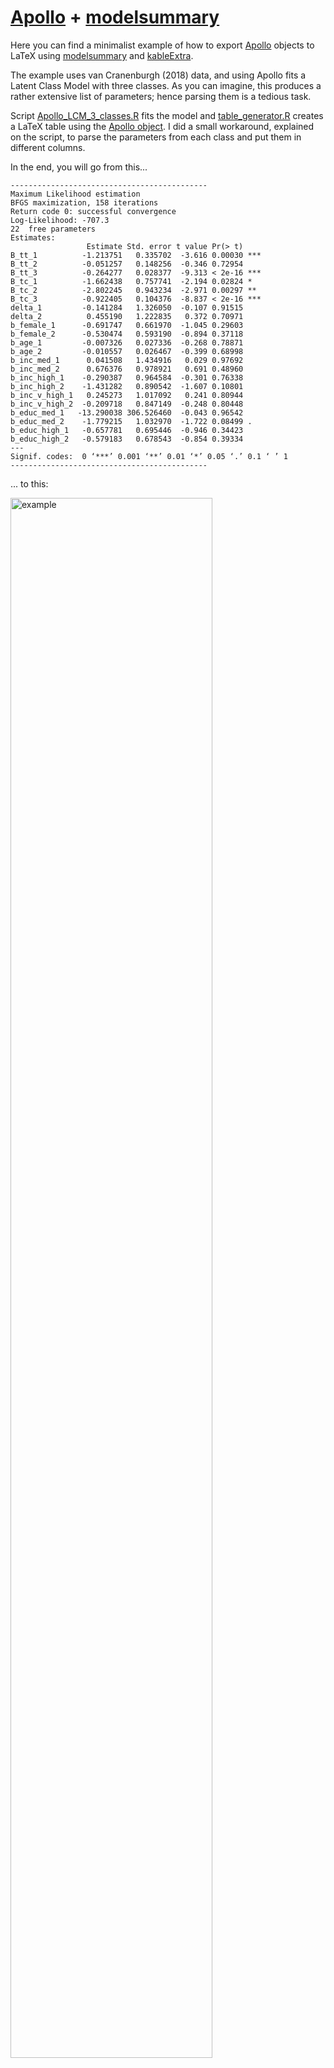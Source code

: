 # [Apollo](http://www.apollochoicemodelling.com/)  + [modelsummary](https://www.example.com) 


Here you can find a minimalist example of how to export [Apollo](http://www.apollochoicemodelling.com/) objects to LaTeX using [modelsummary](https://www.example.com) and [kableExtra](https://cran.r-project.org/web/packages/kableExtra/vignettes/awesome_table_in_html.html).



The example uses van Cranenburgh (2018) data, and using Apollo fits a Latent Class Model with three classes. As you can imagine, this produces a rather extensive list of parameters; hence parsing them is a tedious task.

Script [Apollo_LCM_3_classes.R](https://github.com/alvarogutyerrez/export_apollo_using_modelsummary/blob/main/code/Apollo_LCM_3_classes.R) fits the model and [table_generator.R](https://github.com/alvarogutyerrez/export_apollo_using_modelsummary/blob/main/code/table_generator.R) creates a LaTeX table using the [Apollo object](https://github.com/alvarogutyerrez/export_apollo_using_modelsummary/blob/main/saved_models/LCM_3_classes.rds). I did a small workaround, explained on the script, to parse the parameters from each class and put them in different columns. 

In the end, you will go from this...

```
--------------------------------------------
Maximum Likelihood estimation
BFGS maximization, 158 iterations
Return code 0: successful convergence 
Log-Likelihood: -707.3 
22  free parameters
Estimates:
                 Estimate Std. error t value Pr(> t)    
B_tt_1          -1.213751   0.335702  -3.616 0.00030 ***
B_tt_2          -0.051257   0.148256  -0.346 0.72954    
B_tt_3          -0.264277   0.028377  -9.313 < 2e-16 ***
B_tc_1          -1.662438   0.757741  -2.194 0.02824 *  
B_tc_2          -2.802245   0.943234  -2.971 0.00297 ** 
B_tc_3          -0.922405   0.104376  -8.837 < 2e-16 ***
delta_1         -0.141284   1.326050  -0.107 0.91515    
delta_2          0.455190   1.222835   0.372 0.70971    
b_female_1      -0.691747   0.661970  -1.045 0.29603    
b_female_2      -0.530474   0.593190  -0.894 0.37118    
b_age_1         -0.007326   0.027336  -0.268 0.78871    
b_age_2         -0.010557   0.026467  -0.399 0.68998    
b_inc_med_1      0.041508   1.434916   0.029 0.97692    
b_inc_med_2      0.676376   0.978921   0.691 0.48960    
b_inc_high_1    -0.290387   0.964584  -0.301 0.76338    
b_inc_high_2    -1.431282   0.890542  -1.607 0.10801    
b_inc_v_high_1   0.245273   1.017092   0.241 0.80944    
b_inc_v_high_2  -0.209718   0.847149  -0.248 0.80448    
b_educ_med_1   -13.290038 306.526460  -0.043 0.96542    
b_educ_med_2    -1.779215   1.032970  -1.722 0.08499 .  
b_educ_high_1   -0.657781   0.695446  -0.946 0.34423    
b_educ_high_2   -0.579183   0.678543  -0.854 0.39334    
---
Signif. codes:  0 ‘***’ 0.001 ‘**’ 0.01 ‘*’ 0.05 ‘.’ 0.1 ‘ ’ 1
--------------------------------------------
```

... to this: 

<img src="/export_apollo_using_modelsummary/README_files/latex_table.JPG" alt="example" width="80%"/>


- van Cranenburgh, Sander (2018): Small value-of-time experiment, Netherlands. 4TU.ResearchData. Dataset. https://doi.org/10.4121/uuid:1ccca375-68ca-4cb6-8fc0-926712f50404 


